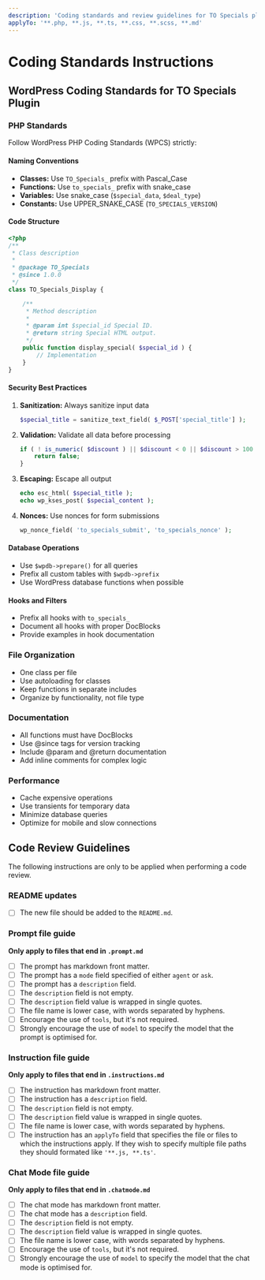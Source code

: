 ```yaml
---
description: 'Coding standards and review guidelines for TO Specials plugin development'
applyTo: '**.php, **.js, **.ts, **.css, **.scss, **.md'
---
```


# Coding Standards Instructions

## WordPress Coding Standards for TO Specials Plugin

### PHP Standards

Follow WordPress PHP Coding Standards (WPCS) strictly:

#### Naming Conventions

- **Classes:** Use `TO_Specials_` prefix with Pascal_Case
- **Functions:** Use `to_specials_` prefix with snake_case
- **Variables:** Use snake_case (`$special_data`, `$deal_type`)
- **Constants:** Use UPPER_SNAKE_CASE (`TO_SPECIALS_VERSION`)

#### Code Structure

```php
<?php
/**
 * Class description
 *
 * @package TO_Specials
 * @since 1.0.0
 */
class TO_Specials_Display {

    /**
     * Method description
     *
     * @param int $special_id Special ID.
     * @return string Special HTML output.
     */
    public function display_special( $special_id ) {
        // Implementation
    }
}
```

#### Security Best Practices

1. **Sanitization:** Always sanitize input data

   ```php
   $special_title = sanitize_text_field( $_POST['special_title'] );
   ```

2. **Validation:** Validate all data before processing

   ```php
   if ( ! is_numeric( $discount ) || $discount < 0 || $discount > 100 ) {
       return false;
   }
   ```

3. **Escaping:** Escape all output

   ```php
   echo esc_html( $special_title );
   echo wp_kses_post( $special_content );
   ```

4. **Nonces:** Use nonces for form submissions
   ```php
   wp_nonce_field( 'to_specials_submit', 'to_specials_nonce' );
   ```

#### Database Operations

- Use `$wpdb->prepare()` for all queries
- Prefix all custom tables with `$wpdb->prefix`
- Use WordPress database functions when possible

#### Hooks and Filters

- Prefix all hooks with `to_specials_`
- Document all hooks with proper DocBlocks
- Provide examples in hook documentation

### File Organization

- One class per file
- Use autoloading for classes
- Keep functions in separate includes
- Organize by functionality, not file type

### Documentation

- All functions must have DocBlocks
- Use @since tags for version tracking
- Include @param and @return documentation
- Add inline comments for complex logic

### Performance

- Cache expensive operations
- Use transients for temporary data
- Minimize database queries
- Optimize for mobile and slow connections

## Code Review Guidelines

The following instructions are only to be applied when performing a code review.

### README updates

* [ ] The new file should be added to the `README.md`.

### Prompt file guide

**Only apply to files that end in `.prompt.md`**

* [ ] The prompt has markdown front matter.
* [ ] The prompt has a `mode` field specified of either `agent` or `ask`.
* [ ] The prompt has a `description` field.
* [ ] The `description` field is not empty.
* [ ] The `description` field value is wrapped in single quotes.
* [ ] The file name is lower case, with words separated by hyphens.
* [ ] Encourage the use of `tools`, but it's not required.
* [ ] Strongly encourage the use of `model` to specify the model that the prompt is optimised for.

### Instruction file guide

**Only apply to files that end in `.instructions.md`**

* [ ] The instruction has markdown front matter.
* [ ] The instruction has a `description` field.
* [ ] The `description` field is not empty.
* [ ] The `description` field value is wrapped in single quotes.
* [ ] The file name is lower case, with words separated by hyphens.
* [ ] The instruction has an `applyTo` field that specifies the file or files to which the instructions apply. If they wish to specify multiple file paths they should formated like `'**.js, **.ts'`.

### Chat Mode file guide

**Only apply to files that end in `.chatmode.md`**

* [ ] The chat mode has markdown front matter.
* [ ] The chat mode has a `description` field.
* [ ] The `description` field is not empty.
* [ ] The `description` field value is wrapped in single quotes.
* [ ] The file name is lower case, with words separated by hyphens.
* [ ] Encourage the use of `tools`, but it's not required.
* [ ] Strongly encourage the use of `model` to specify the model that the chat mode is optimised for.